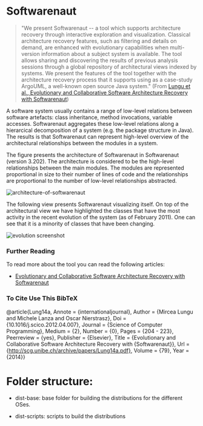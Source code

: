 Softwarenaut
============

> "We present Softwarenaut -- a tool which supports architecture recovery through interactive exploration and visualization. Classical architecture recovery features, such as filtering and details on demand, are enhanced with evolutionary capabilities when multi-version information about a subject system is available. The tool allows sharing and discovering the results of previous analysis sessions through a global repository of architectural views indexed by systems. We present the features of the tool together with the architecture recovery process that it supports using as a case-study ArgoUML, a well-known open source Java system." (From [Lungu et al., Evolutionary and Collaborative Software Architecture Recovery with Softwarenaut](http://scg.unibe.ch/scgbib?query=Lung14a&display=abstract))

A software system usually contains a range of low-level relations between software artefacts: class inheritance, method invocations, variable accesses. Softwarenaut aggregates these low-level relations along a hierarcical decomposition of a system (e.g. the package structure in Java). The results is that Softwarenaut can represent high-level overview of the architectural relationships between the modules in a system.

The figure presents the architecture of Softwarenaut in Softwarenaut (version 3.202). The architecture is considered to be the high-level relationships between the main modules. The modules are represented proportional in size to their number of lines of code and the relationships are proportional to the number of low-level relationships abstracted.

![architecture-of-softwarenaut](https://cloud.githubusercontent.com/assets/464519/21022444/eb463a12-bd7c-11e6-9a37-f6925f371eff.png)

The following view presents Softwarenaut visualizing itself. On top of the architectural view we have highlighted the classes that have the most activity in the recent evolution of the system (as of February 2011). One can see that it is a minority of classes that have been changing. 

![evolution screenshot](https://cloud.githubusercontent.com/assets/464519/21022349/9ec2f748-bd7c-11e6-87ad-29c5332caba9.png)

### Further Reading

To read more about the tool you can read the following articles: 
- [Evolutionary and Collaborative Software Architecture Recovery with Softwarenaut](http://scg.unibe.ch/archive/papers/Lung14a.pdf)

### To Cite Use This BibTeX
@article{Lung14a,
	Annote = {internationaljournal},
	Author = {Mircea Lungu and Michele Lanza and Oscar Nierstrasz},
	Doi = {10.1016/j.scico.2012.04.007},
	Journal = {Science of Computer Programming},
	Medium = {2},
	Number = {0},
	Pages = {204 - 223},
	Peerreview = {yes},
	Publisher = {Elsevier},
	Title = {Evolutionary and Collaborative Software Architecture Recovery with {Softwarenaut}},
	Url = {http://scg.unibe.ch/archive/papers/Lung14a.pdf},
	Volume = {79},
	Year = {2014}}


Folder structure:
====

- dist-base: base folder for
  building the distributions
for the different OSes.

- dist-scripts: scripts to
  build the distributions 

